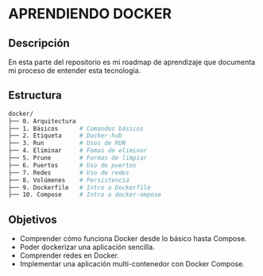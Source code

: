 # APRENDIENDO DOCKER 

## Descripción
En esta parte del repositorio es mi roadmap de aprendizaje que documenta mi proceso de entender esta tecnología.

## Estructura
```bash
docker/
├── 0. Arquitectura 
├── 1. Básicos      # Comandos básicos
├── 2. Etiqueta     # Docker-hub
├── 3. Run          # Usos de RUN
├── 4. Eliminar     # Fomas de eliminar
├── 5. Prune        # Formas de limpiar
├── 6. Puertos      # Uso de puertos
├── 7. Redes        # Uso de redes
├── 8. Volúmenes    # Persistencia
├── 9. Dockerfile   # Intro a Dockerfile
├── 10. Compose     # Intro a docker-ompose

```

## Objetivos
* Comprender cómo funciona Docker desde lo básico hasta Compose.
* Poder dockerizar una aplicación sencilla.
* Comprender redes en Docker.
* Implementar una aplicación multi-contenedor con Docker Compose.




